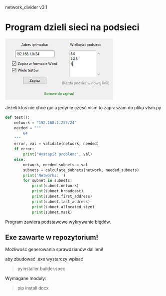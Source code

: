 network_divider v3.1

# Program dzieli sieci na podsieci

![Screenshot](image.png)

Jeżeli ktoś nie chce gui a jedynie część vlsm to zapraszam do pliku vlsm.py

```python
def test():
    network = "192.168.1.255/24"
    needed = """
        64
    """
    error, val = validate(network, needed)
    if error:
        print('Wystąpił problem:', val)
    else:
        network, needed_subnets = val
        subnets = calculate_subnets(network, needed_subnets)
        print('Networks: ')
        for subnet in subnets:
            print(subnet.network)
            print(subnet.broadcast)
            print(subnet.first_address)
            print(subnet.last_address)
            print(subnet.allocated_size)
            print(subnet.mask)
```
Program zawiera podstawowe wykrywanie błędów.

## Exe zawarte w repozytorium!

Możliwość generowania sprawdzianów dal leni!

aby zbudować .exe wystarczy wpisać 

> pyinstaller builder.spec

Wymagane moduły:

> pip install docx
